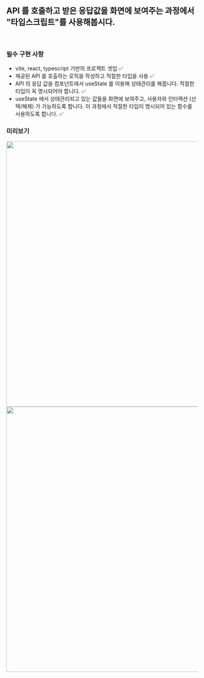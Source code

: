 ## API 를 호출하고 받은 응답값을 화면에 보여주는 과정에서 "타입스크립트"를 사용해봅시다.

<br/>

### 필수 구현 사항
 
- vite, react, typescript 기반의 프로젝트 셋업 :white_check_mark:
- 제공된 API 를 호출하는 로직을 작성하고 적절한 타입을 사용 :white_check_mark:
- API 의 응답 값을 컴포넌트에서 useState 를 이용해 상태관리를 해줍니다. 적절한 타입이 꼭 명시되어야 합니다. :white_check_mark:
- useState 에서 상태관리되고 있는 값들을 화면에 보여주고, 사용자와 인터렉션 (선택/해제) 가 가능하도록 합니다. 이 과정에서 적절한 타입이 명시되어 있는 함수를 사용하도록 합니다. :white_check_mark:

### 미리보기

<img src="https://github.com/jonghoon7431/ts_first_assignmant/assets/152875407/4d76e74f-c385-448f-828d-34f2865f32a0" width="700"/>
<img src="https://github.com/jonghoon7431/ts_first_assignmant/assets/152875407/d7a176f9-62a3-49eb-a454-3d114639ff11" width="700"/>

